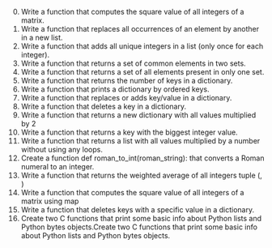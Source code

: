 0. Write a function that computes the square value of all integers of a matrix.
1. Write a function that replaces all occurrences of an element by another in a new list.
2. Write a function that adds all unique integers in a list (only once for each integer).
3. Write a function that returns a set of common elements in two sets.
4. Write a function that returns a set of all elements present in only one set.
5. Write a function that returns the number of keys in a dictionary.
6. Write a function that prints a dictionary by ordered keys.
7. Write a function that replaces or adds key/value in a dictionary.
8. Write a function that deletes a key in a dictionary.
9. Write a function that returns a new dictionary with all values multiplied by 2
10. Write a function that returns a key with the biggest integer value.
11. Write a function that returns a list with all values multiplied by a number without using any loops.
12. Create a function def roman_to_int(roman_string): that converts a Roman numeral to an integer.
13. Write a function that returns the weighted average of all integers tuple (<score>, <weight>)
14. Write a function that computes the square value of all integers of a matrix using map
15. Write a function that deletes keys with a specific value in a dictionary.
16. Create two C functions that print some basic info about Python lists and Python bytes objects.Create two C functions that print some basic info about Python lists and Python bytes objects.
